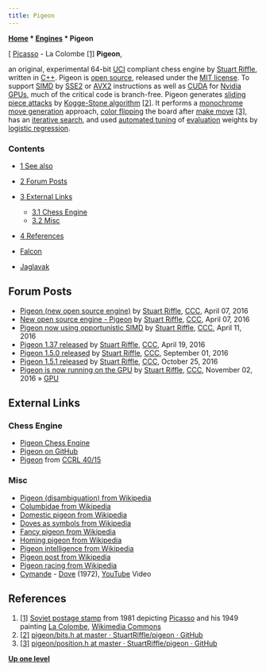 ```yaml
---
title: Pigeon
---
```

**[Home](Home "Home") \* [Engines](Engines "Engines") \* Pigeon**



[ [Picasso](Category:Pablo_Picasso "Category:Pablo Picasso") - La Colombe <a id="cite-note-1" href="#cite-ref-1">[1]</a>
**Pigeon**,  

an original, experimental 64-bit [UCI](UCI "UCI") compliant chess engine by [Stuart Riffle](Stuart_Riffle "Stuart Riffle"), written in [C++](Cpp "Cpp"). 
Pigeon is [open source](Category:Open_Source "Category:Open Source"), released under the [MIT license](Massachusetts_Institute_of_Technology#License "Massachusetts Institute of Technology"). 
To support [SIMD](SIMD_and_SWAR_Techniques "SIMD and SWAR Techniques") by [SSE2](SSE2 "SSE2") or [AVX2](AVX2 "AVX2") instructions as well as [CUDA](https://en.wikipedia.org/wiki/CUDA) for [Nvidia](Nvidia "Nvidia") [GPUs](GPU "GPU"), much of the critical code is branch-free. 
Pigeon generates [sliding piece attacks](Sliding_Piece_Attacks "Sliding Piece Attacks") by [Kogge-Stone algorithm](Kogge-Stone_Algorithm "Kogge-Stone Algorithm") <a id="cite-note-2" href="#cite-ref-2">[2]</a>. 
It performs a [monochrome](Color_Flipping#Monochrome "Color Flipping") [move generation](Move_Generation "Move Generation") approach, [color flipping](Color_Flipping "Color Flipping") the board after [make move](Make_Move "Make Move") <a id="cite-note-3" href="#cite-ref-3">[3]</a>, 
has an [iterative search](Iterative_Search "Iterative Search"), and used [automated tuning](Automated_Tuning "Automated Tuning") of [evaluation](Evaluation "Evaluation") weights by [logistic regression](Automated_Tuning#LogisticRegression "Automated Tuning").



### Contents


* [1 See also](#see-also)
* [2 Forum Posts](#forum-posts)
* [3 External Links](#external-links)
	+ [3.1 Chess Engine](#chess-engine)
	+ [3.2 Misc](#misc)
* [4 References](#references)






* [Falcon](Falcon "Falcon")
* [Jaglavak](Jaglavak "Jaglavak")


## Forum Posts


* [Pigeon (new open source engine)](http://www.talkchess.com/forum/viewtopic.php?t=59782) by [Stuart Riffle](Stuart_Riffle "Stuart Riffle"), [CCC](CCC "CCC"), April 07, 2016
* [New open source engine - Pigeon](http://www.talkchess.com/forum/viewtopic.php?t=59785) by [Stuart Riffle](Stuart_Riffle "Stuart Riffle"), [CCC](CCC "CCC"), April 07, 2016
* [Pigeon now using opportunistic SIMD](http://www.talkchess.com/forum/viewtopic.php?t=59820) by [Stuart Riffle](Stuart_Riffle "Stuart Riffle"), [CCC](CCC "CCC"), April 11, 2016
* [Pigeon 1.37 released](http://www.talkchess.com/forum/viewtopic.php?t=59900) by [Stuart Riffle](Stuart_Riffle "Stuart Riffle"), [CCC](CCC "CCC"), April 19, 2016
* [Pigeon 1.5.0 released](http://www.talkchess.com/forum/viewtopic.php?t=61299) by [Stuart Riffle](Stuart_Riffle "Stuart Riffle"), [CCC](CCC "CCC"), September 01, 2016
* [Pigeon 1.5.1 released](http://www.talkchess.com/forum3/viewtopic.php?f=2&t=61840&p=690810) by [Stuart Riffle](Stuart_Riffle "Stuart Riffle"), [CCC](CCC "CCC"), October 25, 2016
* [Pigeon is now running on the GPU](http://www.talkchess.com/forum/viewtopic.php?t=61925) by [Stuart Riffle](Stuart_Riffle "Stuart Riffle"), [CCC](CCC "CCC"), November 02, 2016 » [GPU](GPU "GPU")


## External Links


### Chess Engine


* [Pigeon Chess Engine](http://pigeonengine.com/)
* [Pigeon on GitHub](https://github.com/StuartRiffle/pigeon)
* [Pigeon](http://www.computerchess.org.uk/ccrl/404/cgi/compare_engines.cgi?family=Pigeon&print=Rating+list&print=Results+table&print=LOS+table&print=Ponder+hit+table&print=Eval+difference+table&print=Comopp+gamenum+table&print=Overlap+table&print=Score+with+common+opponents) from [CCRL 40/15](CCRL "CCRL")


### Misc


* [Pigeon (disambiguation) from Wikipedia](https://en.wikipedia.org/wiki/Pigeon_%28disambiguation%29)
* [Columbidae from Wikipedia](https://en.wikipedia.org/wiki/Columbidae)
* [Domestic pigeon from Wikipedia](https://en.wikipedia.org/wiki/Domestic_pigeon)
* [Doves as symbols from Wikipedia](https://en.wikipedia.org/wiki/Doves_as_symbols)
* [Fancy pigeon from Wikipedia](https://en.wikipedia.org/wiki/Fancy_pigeon)
* [Homing pigeon from Wikipedia](https://en.wikipedia.org/wiki/Homing_pigeon)
* [Pigeon intelligence from Wikipedia](https://en.wikipedia.org/wiki/Pigeon_intelligence)
* [Pigeon post from Wikipedia](https://en.wikipedia.org/wiki/Pigeon_post)
* [Pigeon racing from Wikipedia](https://en.wikipedia.org/wiki/Pigeon_racing)
* [Cymande](Category:Cymande "Category:Cymande") - [Dove](https://en.wikipedia.org/wiki/Cymande_(album)) (1972), [YouTube](https://en.wikipedia.org/wiki/YouTube) Video


 
## References


1. <a id="cite-ref-1" href="#cite-note-1">[1]</a> [Soviet postage stamp](https://en.wikipedia.org/wiki/Postage_stamps_of_the_Soviet_Union) from 1981 depicting [Picasso](Category:Pablo_Picasso "Category:Pablo Picasso") and his 1949 painting [La Colombe](https://www.moma.org/collection/works/60633), [Wikimedia Commons](https://en.wikipedia.org/wiki/Wikimedia_Commons)
2. <a id="cite-ref-2" href="#cite-note-2">[2]</a> [pigeon/bits.h at master · StuartRiffle/pigeon · GitHub](https://github.com/StuartRiffle/pigeon/blob/master/src/bits.h)
3. <a id="cite-ref-3" href="#cite-note-3">[3]</a> [pigeon/position.h at master · StuartRiffle/pigeon · GitHub](https://github.com/StuartRiffle/pigeon/blob/master/src/position.h)

**[Up one level](Engines "Engines")**







 
